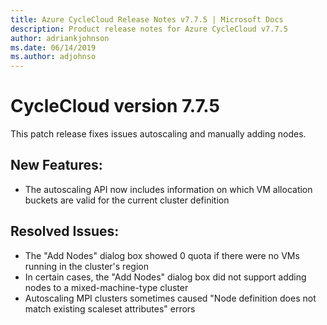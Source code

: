 ```yaml
---
title: Azure CycleCloud Release Notes v7.7.5 | Microsoft Docs
description: Product release notes for Azure CycleCloud v7.7.5
author: adriankjohnson
ms.date: 06/14/2019
ms.author: adjohnso
---
```


# CycleCloud version 7.7.5

This patch release fixes issues autoscaling and manually adding nodes.

## New Features:
 * The autoscaling API now includes information on which VM allocation buckets are valid for the current cluster definition

## Resolved Issues:
 * The "Add Nodes" dialog box showed 0 quota if there were no VMs running in the cluster's region
 * In certain cases, the "Add Nodes" dialog box did not support adding nodes to a mixed-machine-type cluster
 * Autoscaling MPI clusters sometimes caused "Node definition does not match existing scaleset attributes" errors
